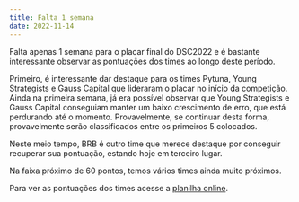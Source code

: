 ```yaml
---
title: Falta 1 semana
date: 2022-11-14
---
```


Falta apenas 1 semana para o placar final do DSC2022 e é bastante interessante observar as pontuações dos times ao longo deste período.

Primeiro, é interessante dar destaque para os times Pytuna, Young Strategists e Gauss Capital que lideraram o placar no início da competição. Ainda na primeira semana, já era possível observar que Young Strategists e Gauss Capital conseguiam manter um baixo crescimento de erro, que está perdurando até o momento. Provavelmente, se continuar desta forma, provavelmente serão classificados entre os primeiros 5 colocados.

Neste meio tempo, BRB é outro time que merece destaque por conseguir recuperar sua pontuação, estando hoje em terceiro lugar.

Na faixa próximo de 60 pontos, temos vários times ainda muito próximos.

Para ver as pontuações dos times acesse a [planilha online](https://docs.google.com/spreadsheets/d/e/2PACX-1vQRYfARsge69RmpJAww_B3ZItqCe9A8hso10pmrc3rD7mm42ATw9CoTQV27ecFL7tRELPlcDKOSuUf4/pubhtml?gid=1806916831&single=true).

